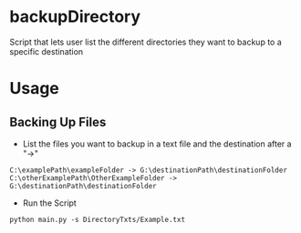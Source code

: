 # backupDirectory 
Script that lets user list the different directories they want to backup to a specific destination 

# Usage 
## Backing Up Files 

- List the files you want to backup in a text file and the destination after a "->" 
```
C:\examplePath\exampleFolder -> G:\destinationPath\destinationFolder
C:\otherExamplePath\OtherExampleFolder -> G:\destinationPath\destinationFolder
```

- Run the Script 
```
python main.py -s DirectoryTxts/Example.txt 
```